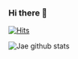 ### Hi there 👋

[![Hits](https://hits.seeyoufarm.com/api/count/incr/badge.svg?url=https%3A%2F%2Fgithub.com%2Fdoolybom1%2Fhit-counter&count_bg=%235CB319&title_bg=%23555555&icon=&icon_color=%23E7E7E7&title=Hits&edge_flat=false)](https://hits.seeyoufarm.com)

![Jae github stats](https://github-readme-stats.vercel.app/api?username=doolybom1&show_icons=true&theme=merko)

<!--
**doolybom1/doolybom1** is a ✨ _special_ ✨ repository because its `README.md` (this file) appears on your GitHub profile.

Here are some ideas to get you started:

- 🔭 I’m currently working on ...
- 🌱 I’m currently learning ...
- 👯 I’m looking to collaborate on ...
- 🤔 I’m looking for help with ...
- 💬 Ask me about ...
- 📫 How to reach me: ...
- 😄 Pronouns: ...
- ⚡ Fun fact: ...
-->
